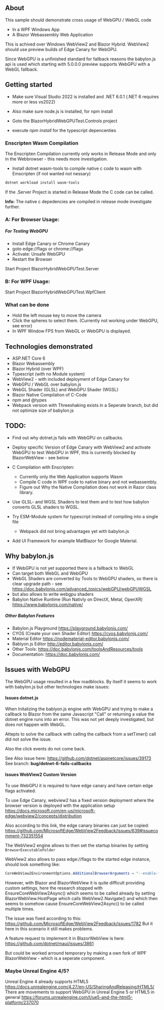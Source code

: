 ## About

This sample should demonstrate cross usage of WebGPU / WebGL code
- In a WPF Windows App
- A Blazor Webassembly Web Application

This is achived over Windows WebView2 and Blazor Hybrid.
WebView2 should use preview builds of Edge Canary for WebGPU.

Since WebGPU is a unfinished standard for fallback reasons the babylon.js api
is used which starting with 5.0.0.0 preview supports WebGPU with a WebGL fallback.

## Getting started

- Make sure Visual Studio 2022 is installed and .NET 6.0.1 (.NET 6 requires more or less vs2022)
- Also make sure node.js is installed, for npm install

- Goto the BlazorHybridWebGPUTest.Controls project
- execute *npm install* for the typescript depencenties

### Enscripten Wasm Compilation

The Enscripten Compilation currently only works in Release Mode and only in the Webbrowser - this needs more investigation.

- Install dotnet wasm-tools to compile native c code to wasm with Emscripten (if not wanted not nessary)
```powershell
dotnet workload install wasm-tools
```

If the .Server Project is started in Release Mode the C code can be called.

**Info:** The native c depedencies are compiled in release mode investigate further.

### A: For Browser Usage:

##### For Testing WebGPU

- Install Edge Canary or Chrome Canary
- goto edge://flags or chrome://flags
- Activate: Unsafe WebGPU
- Restart the Browser

Start Project 
BlazorHybridWebGPUTest.Server


### B: For WPF Usage:

Start Project
BlazorHybridWebGPUTest.WpfClient

### What can be done

- Hold the left mouse key to move the camera
- Click the spheres to select them. (Currently not working under WebGPU, see error)
- In WPF Window FPS from WebGL or WebGPU is displayed.

## Technologies demonstrated
- ASP.NET Core 6
- Blazor Webassembly
- Blazor Hybrid (over WPF)
- Typescript (with no Module system)
- WebView2 - with included deployment of Edge Canary for 
- WebGPU / WebGL over babylon.js
- WebGL Shader (GLSL) and WebGPU Shader (WGSL)
- Blazor Native Compilation of C-Code
- npm and @types
- Webpack version with Threeshaking exists in a Seperate branch, but did not optimize size of babylon.js

## TODO:

- Find out why dotnet.js fails with WebGPU on callbacks.
- Deploy specific Version of Edge Canary with WebView2 and activate WebGPU to test WebGPU in WPF, this is currently blocked by BlazorWebView - see below
- C Compilation with Enscripten:
    - Currently only the Web Application supports Wasm
    - Compile C code in WPF code to native binary and not webassembly.
    - Figure out Why the Native Compilation does not work in Razor class library.

- Use GLSL- and WGSL Shaders to test them and to test how babylon converts GLSL shaders to WGSL.
- Try ESM-Module system for typescript instead of compiling into a single file
    - Webpack did not bring advantages yet with babylon.js
- Add UI Framework for example MatBlazor for Google Material.


## Why babylon.js

- If WebGPU is not yet supported there is a fallback to WebGL
- Can target both WebGL and WebGPU
- WebGL Shaders are converted by Tools to WebGPU shaders, so there is clear upgrade path - see https://doc.babylonjs.com/advanced_topics/webGPU/webGPUWGSL
- but also allows to write webgpu shaders
- Babylon Native Runtime (Run Nativly on DirectX, Metal, OpenXR) https://www.babylonjs.com/native/ 

##### Other Babylon Features

- Babylon.js Playground https://playground.babylonjs.com/
- CYOS (Create your own Shader Editor) https://cyos.babylonjs.com/
- Material Editor https://nodematerial-editor.babylonjs.com/
- Bablyon.js Editor http://editor.babylonjs.com/
- Other Tools: https://doc.babylonjs.com/toolsAndResources/tools
- Documentation: https://doc.babylonjs.com/

## Issues with WebGPU

The WebGPU usage resulted in a few roadblocks. By itself it seems to work with babylon.js but other technologies make issues:

#### Issues dotnet.js

When Initalizing the bablyon.js engine with WebGPU and trying to make a callback 
to Blazor from the same Javascript "Call" or returning a value the dotnet engine runs into an error.
This was not yet deeply investigated, but does not happen with WebGL.

Attepts to solve the callback with calling the callback from a setTimer() call did not solve the issue.

Also the click events do not come back.

See Also issue here:
https://github.com/dotnet/aspnetcore/issues/39173
See branch: **bug/dotnet-6-fails-callbacks**

#### Issues WebView2 Custom Version

To use WebGPU it is required to have edge canary and have certain edge flags activated.

To use Edge Canary, webview2 has a fixed version deployment where the browser version is deployed with the application setup
https://docs.microsoft.com/en-us/microsoft-edge/webview2/concepts/distribution

Also according to this link, the edge canary binaries can just be copied:
https://github.com/MicrosoftEdge/WebView2Feedback/issues/639#issuecomment-732351554

The WebView2 engine allows to then set the startup binaries by setting `BrowserExecutableFolder`

WebView2 also allows to pass edge://flags to the started edge instance,
should look something like: 
```csharp
CoreWebView2EnvironmentOptions.AdditionalBrowserArguments = "--enable-features=enable-unsafe-webgpu
```

However, with Blazor and BlazorWebView it is quite difficult providing custom settings, here the research stopped with EnsureCoreWebView2Async() which seems to be called already by setting BlazorWebView.HostPage which calls WebView2.Navigate() and which then seems to somehow cause EnsureCoreWebView2Async() to be called multiple times.

The issue was fixed according to this: https://github.com/MicrosoftEdge/WebView2Feedback/issues/1782
But it here in this scenario it still makes problems.

A feature request to implement it in BlazorWebView is here:
https://github.com/dotnet/maui/issues/3861

But could be worked arround temporary by making a own fork of WPF BlazorWebView - which is a seperate component.

### Maybe Unreal Engine 4/5?

Unreal Engine 4 already supports HTML5 https://docs.unrealengine.com/4.27/en-US/SharingAndReleasing/HTML5/
There are movements to support WebGPU in Unreal Engine 5 or HTML5 in general https://forums.unrealengine.com/t/ue5-and-the-html5-platform/237070
